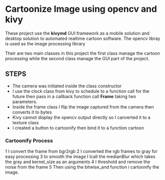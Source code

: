# Cartoonize Image using opencv and kivy

These project use the **kivymd** GUI framework as a mobile solution and desktop solution to automated realtime cartoon software.
The opencv libray is used as the image processing library

Their are two main classes in this project the first class manage the cartoon processing while the second class manage the GUI part of the project.


## STEPS

* The camera was initiated inside the class constructor
* I use the clock class from kivy to schedule to a function call for the future then pass in a callback function call **Frame** taking two parameters.
* Inside the frame class I flip the image captured from the camera then converts it to bytes
* Kivy cannot display the opencv output directly so I canverted it to a texture class 
* I created a button to cartoonify then bind it to a function cartoon

### Cartoonify Process

1 I convert the frame from bgr2rgb 
2 I converted the rgb frames to gray for easy processing
3 to smooth the image I Icall the medianBlur which takes the gray and kernel_size as an arguments
4 I threshold and remove the noise from the frame
5 Then using the bitwise_and function i cartoonify the image.